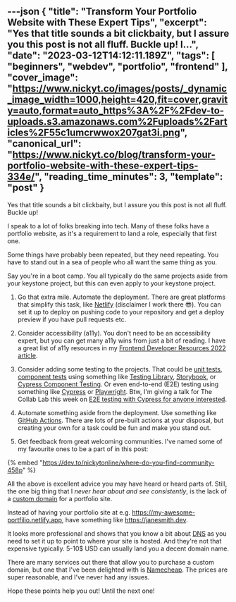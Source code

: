 ---json
{
  "title": "Transform Your Portfolio Website with These Expert Tips",
  "excerpt": "Yes that title sounds a bit clickbaity, but I assure you this post is not all fluff. Buckle up!  I...",
  "date": "2023-03-12T14:12:11.189Z",
  "tags": [
    "beginners",
    "webdev",
    "portfolio",
    "frontend"
  ],
  "cover_image": "https://www.nickyt.co/images/posts/_dynamic_image_width=1000,height=420,fit=cover,gravity=auto,format=auto_https%3A%2F%2Fdev-to-uploads.s3.amazonaws.com%2Fuploads%2Farticles%2F55c1umcrwwox207gat3i.png",
  "canonical_url": "https://www.nickyt.co/blog/transform-your-portfolio-website-with-these-expert-tips-334e/",
  "reading_time_minutes": 3,
  "template": "post"
}
---

Yes that title sounds a bit clickbaity, but I assure you this post is not all fluff. Buckle up!

I speak to a lot of folks breaking into tech. Many of these folks have a portfolio website, as it's a requirement to land a role, especially that first one.

Some things have probably been repeated, but they need repeating. You have to stand out in a sea of people who all want the same thing as you.

Say you're in a boot camp. You all typically do the same projects aside from your keystone project, but this can even apply to your keystone project.

1. Go that extra mile. Automate the deployment. There are great platforms that simplify this task, like [Netlify](https://www.netlify.com/) (disclaimer I work there 😎). You can set it up to deploy on pushing code to your repository and get a deploy preview if you have pull requests etc.

2. Consider accessibility (a11y). You don't need to be an accessibility expert, but you can get many a11y wins from just a bit of reading. I have a great list of a11y resources in my [Frontend Developer Resources 2022 article](https://www.iamdeveloper.com/blog/frontend-developer-resources-2022-4cp2/#heading-accessibility).

3. Consider adding some testing to the projects. That could be [unit tests](https://martinfowler.com/bliki/UnitTest.html), [component tests](https://applitools.com/learn/concepts/component-testing/) using something like [Testing Library](https://testing-library.com/docs/), [Storybook](https://storybook.js.org/), or [Cypress Component Testing](https://docs.cypress.io/guides/component-testing/overview). Or even end-to-end (E2E) testing using something like [Cypress](https://www.cypress.io/) or [Playwright](https://playwright.dev/). Btw, I'm giving a talk for The Collab Lab this week on [E2E testing with Cypress for anyone interested](https://www.iamdeveloper.com/pages/talks/#heading-end-to-end-testing-with-cypress).

4. Automate something aside from the deployment. Use something like  [GitHub Actions](https://docs.github.com/en/actions). There are lots of pre-built actions at your disposal, but creating your own for a task could be fun and make you stand out.

5. Get feedback from great welcoming communities. I've named some of my favourite ones to be a part of in this post:

{% embed "https://dev.to/nickytonline/where-do-you-find-community-458p" %}

All the above is excellent advice you may have heard or heard parts of. Still, the one big thing that I <em>never hear about and see consistently</em>, is the lack of a [custom domain](https://blog.hubspot.com/website/custom-domains) for a portfolio site.

Instead of having your portfolio site at e.g. https://my-awesome-portfilio.netlify.app, have something like https://janesmith.dev.

It looks more professional and shows that you know a bit about [DNS](https://jvns.ca/blog/2022/04/26/new-zine--how-dns-works-/) as you need to set it up to point to where your site is hosted. And they're not that expensive typically. 5-10$ USD can usually land you a decent domain name.

There are many services out there that allow you to purchase a custom domain, but one that I've been delighted with is [Namecheap](https://www.namecheap.com/). The prices are super reasonable, and I've never had any issues.

Hope these points help you out! Until the next one!

